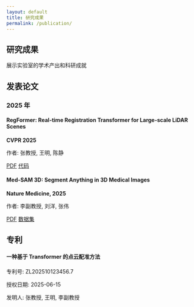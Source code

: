 ```yaml
---
layout: default
title: 研究成果
permalink: /publication/
---
```


<!-- 页面头部横幅区域 -->
<section class="page-header">
    <div class="container">
        <h1>研究成果</h1>
        <p>展示实验室的学术产出和科研成就</p>
    </div>
</section>

<!-- 论文发表内容区域 -->
<section class="content-section">
    <div class="container">
        <h2>发表论文</h2>        
        <!-- 按年份分组的论文列表 -->
        <div class="publication-year">
            <h3>2025 年</h3>            
            <div class="publication-list">
                <!-- 第一篇论文 -->
                <div class="publication-item">
                    <h4>RegFormer: Real-time Registration Transformer for Large-scale LiDAR Scenes</h4>
                    <p><strong>CVPR 2025</strong></p>
                    <p>作者: 张教授, 王明, 陈静</p>
                    <div class="publication-links">
                        <a href="#" class="cta-button small">PDF</a>
                        <a href="#" class="cta-button small secondary">代码</a>
                    </div>
                </div>                
                <!-- 第二篇论文 -->
                <div class="publication-item">
                    <h4>Med-SAM 3D: Segment Anything in 3D Medical Images</h4>
                    <p><strong>Nature Medicine, 2025</strong></p>
                    <p>作者: 李副教授, 刘洋, 张伟</p>
                    <div class="publication-links">
                        <a href="#" class="cta-button small">PDF</a>
                        <a href="#" class="cta-button small secondary">数据集</a>
                    </div>
                </div>
            </div>
        </div>
    </div>
</section>

<!-- 专利内容区域，使用浅灰色背景区分 -->
<section class="content-section" style="background-color: var(--light-gray);">
    <div class="container">
        <h2>专利</h2>        
        <div class="patent-list">
            <!-- 专利项目 -->
            <div class="patent-item">
                <h4>一种基于 Transformer 的点云配准方法</h4>
                <p>专利号: ZL202510123456.7</p>
                <p>授权日期: 2025-06-15</p>
                <p>发明人: 张教授, 王明, 李副教授</p>
            </div>
        </div>
    </div>
</section>